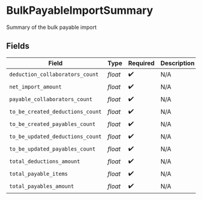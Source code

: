 # BulkPayableImportSummary

Summary of the bulk payable import


## Fields

| Field                            | Type                             | Required                         | Description                      |
| -------------------------------- | -------------------------------- | -------------------------------- | -------------------------------- |
| `deduction_collaborators_count`  | *float*                          | :heavy_check_mark:               | N/A                              |
| `net_import_amount`              | *float*                          | :heavy_check_mark:               | N/A                              |
| `payable_collaborators_count`    | *float*                          | :heavy_check_mark:               | N/A                              |
| `to_be_created_deductions_count` | *float*                          | :heavy_check_mark:               | N/A                              |
| `to_be_created_payables_count`   | *float*                          | :heavy_check_mark:               | N/A                              |
| `to_be_updated_deductions_count` | *float*                          | :heavy_check_mark:               | N/A                              |
| `to_be_updated_payables_count`   | *float*                          | :heavy_check_mark:               | N/A                              |
| `total_deductions_amount`        | *float*                          | :heavy_check_mark:               | N/A                              |
| `total_payable_items`            | *float*                          | :heavy_check_mark:               | N/A                              |
| `total_payables_amount`          | *float*                          | :heavy_check_mark:               | N/A                              |